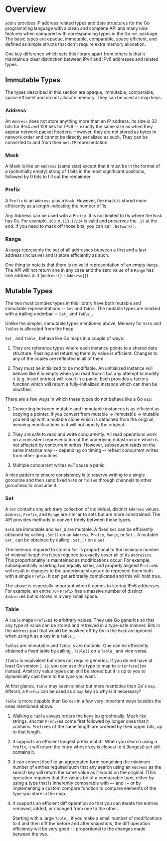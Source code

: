 # Overview

`addrs` provides IP address related types and data structures for the Go
programming language with a clean and complete API and many nice features when
compared with correspanding types in the Go `net` package. The basic types are
opaque, immutable, comparable, space efficient, and defined as simple structs
that don't require extra memory allocation.

One key difference which sets this library apart from others is that it
maintains a clear distinction between IPv4 and IPv6 addresses and related types.

## Immutable Types

The types described in this section are opaque, immutable, comparable, space
efficient and do not allocate memory. They can be used as map keys.

### Address

An `Address` does not store anything more than an IP address. Its size is 32
bits for IPv4 and 128 bits for IPv6 -- exactly the same size as when they appear
network packet headers. However, they are not stored as bytes in network order
and cannot be directly serialized as such. They can be converted to and from
their `net.IP` representation.

### Mask

A Mask is like an `Address` (same size) except that it must be in the format of
a (potentially empty) string of 1 bits in the most significant positions,
followed by 0 bits to fill out the remainder.

### Prefix

A `Prefix` is an `Address` plus a `Mask`. However, the mask is stored more
efficiently as a length indicating the number of 1s.

Any Address can be used with a `Prefix`. It is not limited to 0s where the
`Mask` has 0s. For example, `203.0.113.17/24` is valid and preserves the `.17`
at the end. If you need to mask off those bits, you can call `.Network()`.

### Range

A `Range` represents the set of all addresses between a first and a last address
(inclusive) and is store efficiently as such.

One thing to note is that there is no valid representation of an empty `Range`.
The API will not return one in any case and the zero value of a `Range` has one
address in it (`Address{}` - `Address{}`).

## Mutable Types

The two most complex types in this library have both mutable and immutable
representations -- `Set` and `Table`. The mutable types are marked with a
trailing underbar -- `Set_` and `Table_`.

Unlike the simpler, immutable types mentioned above, Memory for `Set`s and
`Table`s is allocated from the heap.

`Set_` and `Table_` behave like Go maps in a couple of ways:

1. They are reference types where each instance points to a shared data
   structure. Passing and returning them by value is efficient. Changes to any
   of the copies are reflected in all of them.

2. They must be initialized to be modifiable. An unitialized instance will
   behave like it is empty when you read from it but any attempt to modify it
   (e.g. insert entries) will result in a panic. Each provides a factory
   function which will return a fully-initialized instance which can then be
   modified.

There are a few ways in which these types do not behave like a Go `map`:

1. Converting between mutable and immutable instances is as efficient as copying
   a pointer. If you convert from mutable -> immutable -> mutable you end up
   with a mutable clone which is detached from the original, meaning
   modifications to it will not modify the original.

2. They are safe to read and write concurrently. All read operations work on a
   consistent representation of the underlying datastructure which is not
   affected by concurrent writes. However, subsequent reads on the same instance
   may -- depending on timing -- reflect concurrent writes from other
   goroutines.

3. Multiple concurrent writes *will* cause a panic.

A nice pattern to ensure consistency is to reserve writing to a single goroutine
and then send fixed `Set`s or `Table`s through channels to other goroutines to
consume it.

### Set

A `Set` contains any arbitrary collection of individual, distinct `Address`
values. `Address`, `Prefix`, and `Range` are similar to sets but are more
constrained. The API provides methods to convert freely between these types.

`Set`s are immutable and `Set_`s are mutable. A fixed `Set` can be efficiently
obtained by calling `.Set()` on an `Address`, `Prefix`, `Range`, or `Set_`. A
mutable `Set_` can be obtained by calling `.Set_()` on a `Set`.

The memory required to store a `Set` is proportional to the minimum number of
minimal length `Prefix`es required to exactly cover all of its `Address`es. This
proportionality is maintained as modifications occur. For example,
subsequentially inserting two equally sized, and properly aligned `Prefix`es
will result in changes to the underlying structure to represent them both with a
single `Prefix`. It can get arbitrarily complicated and this will hold true.

The above is especially important when it comes to storing IPv6 addresses. For
example, an entire `/64` `Prefix` has a massive number of distinct `Address`es
but is stored in a very small space.

### Table

A `Table` maps `Prefix`es to arbitrary values. They use Go generics so that any
type of value can be stored and retreived in a type-safe manner. Bits in the
`Address` part that would be masked off by 0s in the `Mask` are ignored when
using it as a key in a `Table_`.

`Table`s are immutable and `Table_`s are mutable. One can be efficiently
obtained a fixed table by calling `.Table()` on a `Table_` and vice-versa.

`ITable` is equivalent but does not require generics. If you do not have at
least Go version `1.18`, you can use this type to map to `interface{}`es
instead. Arbitrary value types can still be stored but it is up to you to
dynamically cast them to the type you want.

At first glance, `Table` may seem similar but more restrictive than Go's `map`.
Afterall, a `Prefix` can be used as a `map` key so why is it necessary?

`Table` is more capable than Go `map` in a few very important ways besides the
ones mentioned above.

1. Walking a `Table` always orders the keys lexigraphically. Much like strings,
   shorter `Prefix`es come first followed by longer ones that it contains.
   `Prefix`es of the same length are ordered by their upper bits, up to that
   length.

2. It supports an efficient longest prefix match. When you search using a
   `Prefix`, it will return the entry whose key is closest to it (longest) yet
   still contains it.

3. It can convert itself to an aggregated form containing the minimum number of
   entries required such that any search using an `Address` as the search key
   will return the same value as it would on the original. (This operation
   requires that the values be of a comparable type, either by using a type that
   is inherently comparable with `==` and `!=` or by implementing a custom
   compare function to compare elements of the type you store in the map.

4. It supports an efficient diff operation so that you can iterate the entries
   removed, added, or changed from one to the other.

   Starting with a large `Table_`, if you make a small number of modifications to
   it and then diff the before and after snapshots, the diff operation
   efficiency will be very good -- proportional to the changes made between the
   two.
